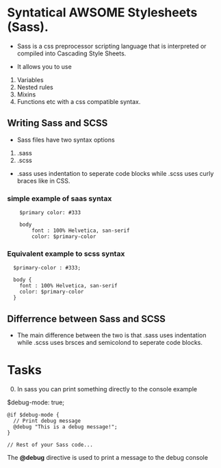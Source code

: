 # Syntatical AWSOME Stylesheets (Sass).

- Sass is a css preprocessor scripting language that is interpreted or compiled into Cascading Style Sheets.

-  It allows you to use 
1. Variables
2. Nested rules
3. Mixins
4. Functions etc
with a css compatible syntax.

## Writing Sass and SCSS

- Sass files have two syntax options
1. .sass
2. .scss

- .sass uses indentation to seperate code blocks while .scss uses curly braces like in CSS. 

### simple example of saas syntax

        $primary color: #333

        body
            font : 100% Helvetica, san-serif
            color: $primary-color

### Equivalent example to scss syntax

      $primary-color : #333;

      body {
        font : 100% Helvetica, san-serif
        color: $primary-color
      }


## Differrence between Sass and SCSS
- The main difference between the two is that .sass uses indentation while .scss uses brsces and semicolond to seperate code blocks.

# Tasks
0. In sass you can print something directly to the console
example

$debug-mode: true;

    @if $debug-mode {
      // Print debug message
      @debug "This is a debug message!";
    }

    // Rest of your Sass code...

The __@debug__ directive is used to print a message to the debug console